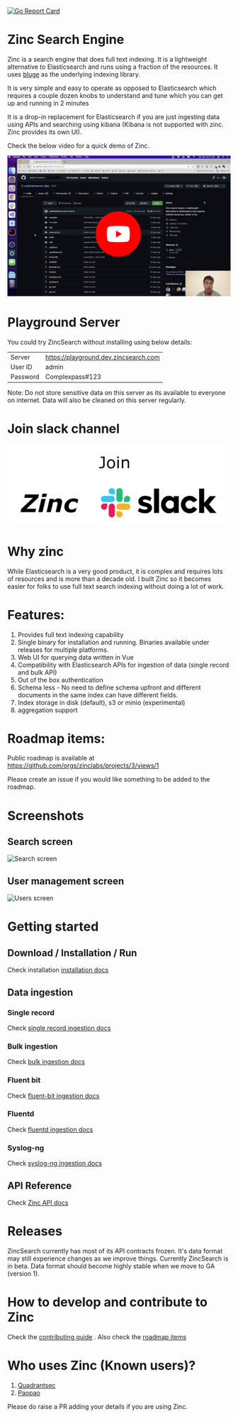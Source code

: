 [![Go Report Card](https://goreportcard.com/badge/github.com/zinclabs/zinc)](https://goreportcard.com/report/github.com/zinclabs/zinc)
<!-- ![](https://codebuild.us-west-2.amazonaws.com/badges?uuid=eyJlbmNyeXB0ZWREYXRhIjoid3creXFaUHdOZmJvWWFXM0RZckJqV0xhZG4vT1ZWUkREK05oZExmT3JMMitGNGJwOHVIdCtKdjNEQzVqWXpLQlY1QjF2QXRIa0dIRjUvTzBsTE9LR0c0PSIsIml2UGFyYW1ldGVyU3BlYyI6IjRzdjc5bWZxU2hJYXNYNzciLCJtYXRlcmlhbFNldFNlcmlhbCI6MX0%3D&branch=main) -->

# Zinc Search Engine

Zinc is a search engine that does full text indexing. It is a lightweight alternative to Elasticsearch and runs using a fraction of the resources. It uses [bluge](https://github.com/blugelabs/bluge) as the underlying indexing library.

It is very simple and easy to operate as opposed to Elasticsearch which requires a couple dozen knobs to understand and tune which you can get up and running in 2 minutes

It is a drop-in replacement for Elasticsearch if you are just ingesting data using APIs and searching using kibana (Kibana is not supported with zinc. Zinc provides its own UI).

Check the below video for a quick demo of Zinc.

[![Zinc Youtube](./screenshots/zinc-youtube.jpg)](https://www.youtube.com/watch?v=aZXtuVjt1ow)

# Playground Server

You could try ZincSearch without installing using below details: 

|          |                                        |
-----------|-----------------------------------------
| Server   | https://playground.dev.zincsearch.com  |
| User ID  | admin                                  |
| Password | Complexpass#123                        |

Note: Do not store sensitive data on this server as its available to everyone on internet. Data will also be cleaned on this server regularly.

# Join slack channel

[![Slack](./screenshots/slack.png)](https://join.slack.com/t/zinc-nvh4832/shared_invite/zt-11r96hv2b-UwxUILuSJ1duzl_6mhJwVg)

# Why zinc

  While Elasticsearch is a very good product, it is complex and requires lots of resources and is more than a decade old. I built Zinc so it becomes easier for folks to use full text search indexing without doing a lot of work.

# Features:

1. Provides full text indexing capability
2. Single binary for installation and running. Binaries available under releases for multiple platforms.
3. Web UI for querying data written in Vue
4. Compatibility with Elasticsearch APIs for ingestion of data (single record and bulk API)
5. Out of the box authentication
6. Schema less - No need to define schema upfront and different documents in the same index can have different fields.
7. Index storage in disk (default), s3 or minio (experimental)
8. aggregation support

# Roadmap items:

Public roadmap is available at https://github.com/orgs/zinclabs/projects/3/views/1

Please create an issue if you would like something to be added to the roadmap.

# Screenshots

## Search screen
![Search screen](./screenshots/search_screen.jpg)

## User management screen
![Users screen](./screenshots/users_screen.jpg)

# Getting started


## Download / Installation / Run

Check installation [installation docs](https://docs.zincsearch.com/04_installation/)


## Data ingestion

### Single record

Check [single record ingestion docs](https://docs.zincsearch.com/ingestion/single-record/)

### Bulk ingestion

Check [bulk ingestion docs](https://docs.zincsearch.com/ingestion/bulk-ingestion/#bulk-ingestion)

### Fluent bit

Check [fluent-bit ingestion docs](https://docs.zincsearch.com/ingestion/fluent-bit/)

### Fluentd

Check [fluentd ingestion docs](https://docs.zincsearch.com/ingestion/fluentd/)

### Syslog-ng

Check [syslog-ng ingestion docs](https://docs.zincsearch.com/ingestion/syslog-ng/)

## API Reference

Check [Zinc API docs](https://docs.zincsearch.com/API%20Reference/)

# Releases

ZincSearch currently has most of its API contracts frozen. It's data format may still experience changes as we improve things. Currently ZincSearch is in beta. Data format should become highly stable when we move to GA (version 1).

# How to develop and contribute to Zinc

Check the [contributing guide](./CONTRIBUTING.md) . Also check the [roadmap items](https://github.com/orgs/zinclabs/projects/3)

# Who uses Zinc (Known users)?

1. [Quadrantsec](https://quadrantsec.com/)
1. [Paopao](https://github.com/rocboss/paopao-ce)

Please do raise a PR adding your details if you are using Zinc.



